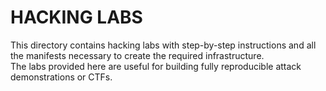 # HACKING LABS

This directory contains hacking labs with step-by-step instructions and all the manifests necessary to create the required infrastructure.  
The labs provided here are useful for building fully reproducible attack demonstrations or CTFs.  

